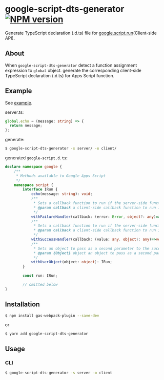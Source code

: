 # google-script-dts-generator [![NPM version][npm-image]][npm-url]

Generate TypeScript declaration (.d.ts) file for [google.script.run](https://developers.google.com/apps-script/guides/html/reference/run)(Client-side API).

## About

When `google-script-dts-generator` detect a function assignment expression to `global` object. generate the corresponding client-side TypeScript declaration (.d.ts) for Apps Script function.

## Example

See [example](./example).

server.ts:
```ts
global.echo = (message: string) => {
  return message;
};
```

generate:

```sh
$ google-script-dts-generator -s server/ -o client/
```

generated `google-script.d.ts`:
```ts
declare namespace google {
    /**
     * Methods available to Google Apps Script
     */
    namespace script {
        interface IRun {
            echo(message: string): void;
            /**
             * Sets a callback function to run if the server-side function throws an exception. Without a failure handler, failures are logged to the JavaScript console. To override this, call withFailureHandler(null) or supply a failure handler that does nothing.
             * @param callback a client-side callback function to run if the server-side function throws an exception; the Error object is passed to the function as the first argument, and the user object (if any) is passed as a second argument
             */
            withFailureHandler(callback: (error: Error, object?: any)=>void): IRun;
            /**
             * Sets a callback function to run if the server-side function returns successfully.
             * @param callback a client-side callback function to run if the server-side function returns successfully; the server's return value is passed to the function as the first argument, and the user object (if any) is passed as a second argument
             */
            withSuccessHandler(callback: (value: any, object?: any)=>void): IRun;
            /**
             * Sets an object to pass as a second parameter to the success and failure handlers.
             * @param {Object} object an object to pass as a second parameter to the success and failure handlers; because user objects are not sent to the server, they are not subject to the restrictions on parameters and return values for server calls. User objects cannot, however, be objects constructed with the new operator
             */
            withUserObject(object: object): IRun;
        }
        
        const run: IRun;

        // omitted below
}
```

## Installation

```sh
$ npm install gas-webpack-plugin --save-dev
```

or 

```
$ yarn add google-script-dts-generator
```

## Usage

### CLI

```sh
$ google-script-dts-generator -s server -o client
```

[npm-image]: https://badge.fury.io/js/google-script-run-dts-generator
[npm-url]: https://npmjs.org/package/google-script-run-dts-generator